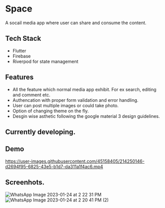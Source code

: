 # Space

A socail media app where user can share and consume the content.

## Tech Stack

* Flutter
* Firebase
* Riverpod for state management

## Features

* All the feature which normal media app exhibit. For ex search, editing and comment etc.
* Authencation with proper form validation and error handling.
* User can post multiple images or could take photo.
* Option of changing theme on the fly.
* Desgin wise asthetic following the google material 3 design guidelines.

## Currently developing.

## Demo 



https://user-images.githubusercontent.com/45158405/214250146-d2694f95-6825-43e5-b1d7-da311a1f4ac6.mp4



## Screenhots.

![WhatsApp Image 2023-01-24 at 2 22 31 PM](https://user-images.githubusercontent.com/45158405/214248967-bad2a0f7-4ef1-4c54-a6e7-d010c9634a98.jpeg)
![WhatsApp Image 2023-01-24 at 2 20 41 PM (2)](https://user-images.githubusercontent.com/45158405/214248980-f23834f5-168b-4022-af1e-b39af222bc19.jpeg)
